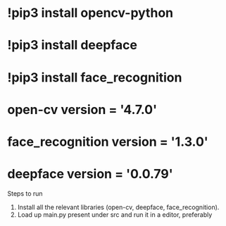 # !pip3 install opencv-python 
# !pip3 install deepface
# !pip3 install face_recognition

# open-cv version = '4.7.0'
# face_recognition version = '1.3.0'
# deepface version = '0.0.79'

Steps to run
 1. Install all the relevant libraries (open-cv, deepface, face_recognition).
 2. Load up main.py present under src and run it in a editor, preferably 